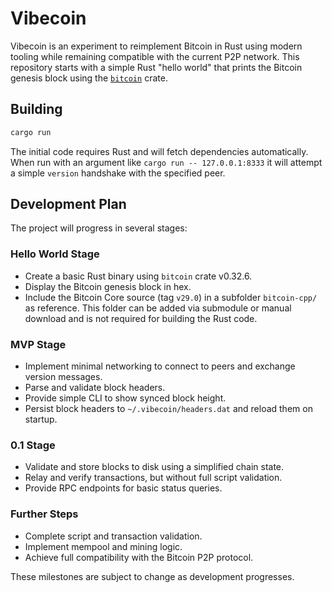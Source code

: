 # Vibecoin

Vibecoin is an experiment to reimplement Bitcoin in Rust using modern tooling while remaining compatible with the current P2P network. This repository starts with a simple Rust "hello world" that prints the Bitcoin genesis block using the [`bitcoin`](https://crates.io/crates/bitcoin) crate.

## Building

```bash
cargo run
```

The initial code requires Rust and will fetch dependencies automatically. When
run with an argument like `cargo run -- 127.0.0.1:8333` it will attempt a simple
`version` handshake with the specified peer.

## Development Plan

The project will progress in several stages:

### Hello World Stage
- Create a basic Rust binary using `bitcoin` crate v0.32.6.
- Display the Bitcoin genesis block in hex.
- Include the Bitcoin Core source (tag `v29.0`) in a subfolder `bitcoin-cpp/` as reference. This folder can be added via submodule or manual download and is not required for building the Rust code.

### MVP Stage
- Implement minimal networking to connect to peers and exchange version messages.
- Parse and validate block headers.
- Provide simple CLI to show synced block height.
- Persist block headers to `~/.vibecoin/headers.dat` and reload them on startup.

### 0.1 Stage
- Validate and store blocks to disk using a simplified chain state.
- Relay and verify transactions, but without full script validation.
- Provide RPC endpoints for basic status queries.

### Further Steps
- Complete script and transaction validation.
- Implement mempool and mining logic.
- Achieve full compatibility with the Bitcoin P2P protocol.

These milestones are subject to change as development progresses.
